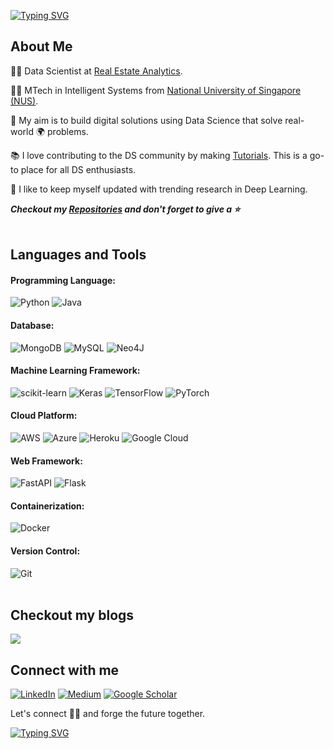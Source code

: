 [![Typing SVG](https://readme-typing-svg.herokuapp.com?color=%23F79F55&size=25&lines=Namaste%F0%9F%99%8F;I+am+Apar)](https://git.io/typing-svg)
## About Me
👨‍💻 Data Scientist at [Real Estate Analytics](https://www.realestateanalytics.sg/).

👨‍🎓 MTech in Intelligent Systems from [National University of Singapore (NUS)](https://www.nus.edu.sg/).

🎯 My aim is to build digital solutions using Data Science that solve real-world 🌍 problems. 

📚 I love contributing to the DS community by making [Tutorials](https://apargarg99.github.io/Tutorials). This is a go-to place for all DS enthusiasts.

🌱 I like to keep myself updated with trending research in Deep Learning.
 
***Checkout my <a href="https://github.com/AparGarg99?tab=repositories">Repositories</a> and don't forget to give a ⭐***
<br><br>

## Languages and Tools
#### Programming Language:
![Python](https://img.shields.io/badge/python-3670A0?style=for-the-badge&logo=python&logoColor=ffdd54)
![Java](https://img.shields.io/badge/java-%23ED8B00.svg?style=for-the-badge&logo=java&logoColor=white)

#### Database:
![MongoDB](https://img.shields.io/badge/MongoDB-%234ea94b.svg?style=for-the-badge&logo=mongodb&logoColor=white)
![MySQL](https://img.shields.io/badge/mysql-%2300f.svg?style=for-the-badge&logo=mysql&logoColor=white)
![Neo4J](https://img.shields.io/badge/Neo4j-008CC1?style=for-the-badge&logo=neo4j&logoColor=white)

#### Machine Learning Framework:
![scikit-learn](https://img.shields.io/badge/scikit--learn-%23F7931E.svg?style=for-the-badge&logo=scikit-learn&logoColor=white)
![Keras](https://img.shields.io/badge/Keras-%23D00000.svg?style=for-the-badge&logo=Keras&logoColor=white)
![TensorFlow](https://img.shields.io/badge/TensorFlow-%23FF6F00.svg?style=for-the-badge&logo=TensorFlow&logoColor=white)
![PyTorch](https://img.shields.io/badge/PyTorch-%23EE4C2C.svg?style=for-the-badge&logo=PyTorch&logoColor=white)

#### Cloud Platform:
![AWS](https://img.shields.io/badge/AWS-%23FF9900.svg?style=for-the-badge&logo=amazon-aws&logoColor=white)
![Azure](https://img.shields.io/badge/azure-%230072C6.svg?style=for-the-badge&logo=microsoftazure&logoColor=white)
![Heroku](https://img.shields.io/badge/heroku-%23430098.svg?style=for-the-badge&logo=heroku&logoColor=white)
![Google Cloud](https://img.shields.io/badge/GoogleCloud-%234285F4.svg?style=for-the-badge&logo=google-cloud&logoColor=white)

#### Web Framework:
![FastAPI](https://img.shields.io/badge/FastAPI-005571?style=for-the-badge&logo=fastapi)
![Flask](https://img.shields.io/badge/flask-%23000.svg?style=for-the-badge&logo=flask&logoColor=white)

#### Containerization:
![Docker](https://img.shields.io/badge/docker-%230db7ed.svg?style=for-the-badge&logo=docker&logoColor=white)

#### Version Control:
![Git](https://img.shields.io/badge/git-%23F05033.svg?style=for-the-badge&logo=git&logoColor=white)
<br><br>

## Checkout my blogs
![](https://github-read-medium.vercel.app/latest?username=apargarg99&limit=2&theme=nord)

[//]: # (https://github.com/pahlevikun/Github-Read-Medium)

## Connect with me
[linkedin]: https://www.linkedin.com/in/apargarg99/
[medium]: https://apargarg99.medium.com/
[google scholar]: https://scholar.google.com/citations?user=QzebhJ8AAAAJ&hl=en

[![LinkedIn](https://img.shields.io/badge/linkedin-%230077B5.svg?style=for-the-badge&logo=linkedin&logoColor=white)][linkedin]
[![Medium](https://img.shields.io/badge/Medium-12100E?style=for-the-badge&logo=medium&logoColor=white)][medium]
[![Google Scholar](https://img.shields.io/badge/Google_Scholar-4285F4?style=for-the-badge&logo=google-scholar&logoColor=white)][google scholar]

Let's connect 👨‍💻 and forge the future together.
<br>

[![Typing SVG](https://readme-typing-svg.herokuapp.com?color=%23F79F55&size=22&lines=Thanks+for+checking+out+my+profile.;Hope+you+enjoyed+🙂+✌)](https://git.io/typing-svg)
